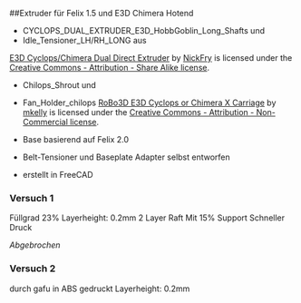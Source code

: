 ##Extruder für Felix 1.5 und E3D Chimera Hotend

* CYCLOPS_DUAL_EXTRUDER_E3D_HobbGoblin_Long_Shafts und
* Idle_Tensioner_LH/RH_LONG aus

[E3D Cyclops/Chimera Dual Direct Extruder](https://www.thingiverse.com/thing:1109937) by [NickFry](http://www.thingiverse.com/NickFry) is licensed under the [Creative Commons - Attribution - Share Alike license](http://creativecommons.org/licenses/by-sa/3.0/).

* Chilops_Shrout und
* Fan_Holder_chilops
[RoBo3D E3D Cyclops or Chimera X Carriage](https://www.thingiverse.com/thing:671881) by [mkelly](http://www.thingiverse.com/mkelly) is licensed under the [Creative Commons - Attribution - Non-Commercial license](http://creativecommons.org/licenses/by-nc/3.0/).


* Base basierend auf Felix 2.0 
* Belt-Tensioner und Baseplate Adapter selbst entworfen 
* erstellt in FreeCAD

### Versuch 1

Füllgrad 23%
Layerheight: 0.2mm
2 Layer Raft
Mit 15% Support
Schneller Druck

$Abgebrochen$

### Versuch 2
durch gafu in ABS gedruckt
Layerheight: 0.2mm



